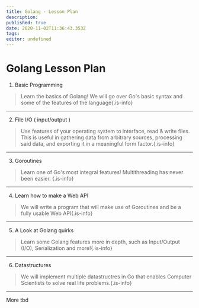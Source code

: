 ```yaml
---
title: Golang - Lesson Plan
description: 
published: true
date: 2020-11-02T11:36:43.353Z
tags: 
editor: undefined
---
```


# Golang Lesson Plan
1. Basic Programming
>Learn the basics of Golang! We will go over Go's basic syntax and some of the features of the language{.is-info}
---
2. File I/O ( input/output )
>Use features of your operating system to interface, read & write files. This is useful in gathering data from arbitrary sources, processing said data, and exporting it in a meaningful form factor.{.is-info}
---
3. Goroutines
>Learn one of Go's most integral features! Multithreading has never been easier. {.is-info}
---
4. Learn how to make a Web API
>We will write a program that will make use of Goroutines and be a fully usable Web API{.is-info}
---
5. A Look at Golang quirks
>Learn some Golang features more in depth, such as Input/Output (I/O), Serialization and more!{.is-info}
---
6. Datastructures
>We will implement multiple datastructres in Go that enables Computer Scientists to solve real life problems.{.is-info}
---
More tbd